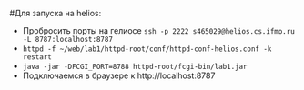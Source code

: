 #Для запуска на helios:
- Пробросить порты на гелиосе ```ssh -p 2222 s465029@helios.cs.ifmo.ru -L 8787:localhost:8787```
- ```httpd -f ~/web/lab1/httpd-root/conf/httpd-conf-helios.conf -k restart```
- ```java -jar -DFCGI_PORT=8788 httpd-root/fcgi-bin/lab1.jar```
- Подключаемся в браузере к http://localhost:8787
